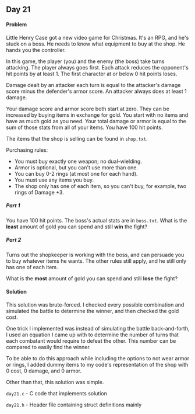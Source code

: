 ## Day 21

#### Problem
Little Henry Case got a new video game for Christmas. It's an RPG, and he's stuck on a boss. He needs to know what equipment to buy at the shop. He hands you the controller.

In this game, the player (you) and the enemy (the boss) take turns attacking. The player always goes first. Each attack reduces the opponent's hit points by at least 1. The first character at or below 0 hit points loses.

Damage dealt by an attacker each turn is equal to the attacker's damage score minus the defender's armor score. An attacker always does at least 1 damage.

Your damage score and armor score both start at zero. They can be increased by buying items in exchange for gold. You start with no items and have as much gold as you need. Your total damage or armor is equal to the sum of those stats from all of your items. You have 100 hit points.

The items that the shop is selling can be found in `shop.txt`.

Purchasing rules:
* You must buy exactly one weapon; no dual-wielding.
* Armor is optional, but you can't use more than one.
* You can buy 0-2 rings (at most one for each hand).
* You must use any items you buy.
* The shop only has one of each item, so you can't buy, for example, two rings of Damage +3.

##### Part 1
You have 100 hit points. The boss's actual stats are in `boss.txt`. What is the
**least** amount of gold you can spend and still **win** the fight?

##### Part 2
Turns out the shopkeeper is working with the boss, and can persuade you to buy whatever items he wants. The other rules still apply, and he still only has one of each item.

What is the **most** amount of gold you can spend and still **lose** the fight?

#### Solution
This solution was brute-forced. I checked every possible combination and simulated
the battle to determine the winner, and then checked the gold cost.

One trick I implemented was instead of simulating the battle back-and-forth, I
used an equation I came up with to determine the number of turns that each
combatant would require to defeat the other. This number can be compared to
easily find the winner.

To be able to do this approach while including the options to not wear armor or
rings, I added dummy items to my code's representation of the shop with 0 cost, 0
damage, and 0 armor.

Other than that, this solution was simple.

`day21.c` - C code that implements solution

`day21.h` - Header file containing struct definitions mainly
